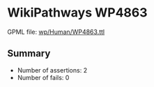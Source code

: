 # WikiPathways WP4863

GPML file: [wp/Human/WP4863.ttl](wp/Human/WP4863.ttl)

## Summary

* Number of assertions: 2
* Number of fails: 0

